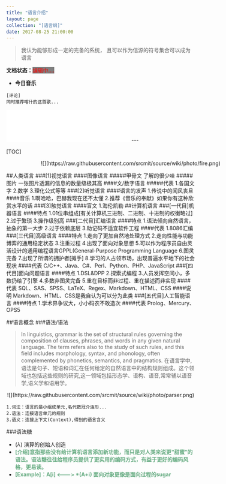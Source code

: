 ```yaml
---
title: "语言介绍"
layout: page
collection: "[语言纲]"
date: 2017-08-25 21:00:00
---
```


>我认为能够形成一定的完备的系统，
且可以作为信源的符号集合可以成为语言

**文档状态：**<a style="color:red;background-color:gray">编辑中....</a>

- **今日音乐**
```
[评论]
同时推荐喀什的这首歌...
```
<iframe frameborder="no" border="0" marginwidth="0" marginheight="0" width=330 height=86 src="//music.163.com/outchain/player?type=2&id=27317272&auto=0&height=66"></iframe>
---

[TOC]

<center style="position:relative; left:80px; ">
![](https://raw.githubusercontent.com/srcmit/source/wiki/photo/fire.png)
</center>



##人类语言
###[1]视觉语言
####图像语言
#####甲骨文
    了解的很少哇
#####图片
    一张图片透漏的信息的数量级极其高
####文/数字语言
#####代表
    1.各国文字
    2.数学
    3.理化公式等等
###[2]听觉语言
####语言的发声
    1.传说中的闻风丧旦
####音乐
    1.啊哈哈，巴赫我现在还不太懂
    2.推荐《音乐的奉献》如果你有这种欣赏水平的话
###[3]触觉语言
####盲文
    1.海伦凯勒
##计算机语言
###[一代目]机器语言
####特点
    1.01位串组成[有关计算机三进制、二进制、十进制的权衡略过]
    2.过于繁琐
    3.操作级别高
###[二代目]汇编语言
####特点
    1.语法倾向自然语言，抽象的第一大步
    2.过于依赖底层
    3.助记码不适宜软件工程
####代表
    1.8086汇编
###[三代目]高级语言
####特点
    1.走向了更加自然地处理方式
    2.走向性能与功能博弈的通用稳定状态
    3.注重过程
    4.出现了面向对象思想
    5.可以作为程序员自由灵活设计的通用编程语言GPPL(General-Purpose Programming Language
    6.图灵完备
    7.出现了所谓的拥护者[摊手]
    8.学习的人占领市场，出现普遍水平地下的社会现状
####代表
    C/C++、Java、C#、Perl、Python、PHP、JavaScript
###[四代目]面向问题语言
####特点
    1.DSL&DPP
    2.探索式编程
    3.人员发挥空间小，多数扔给了引擎
    4.多数非图灵完备
    5.重在目标而非过程、重在描述而非实现
####代表
    SQL、SAS、SPSS、LaTeX、Regex、Markdown、HTML、CSS
####说明
    Markdown、HTML、CSS是我自认为可以分为此类
###[五代目]人工智能语言
####特点
    1.学术界争议大，小小码农不敢造次
####代表
    Prolog、Mercury、OPS5

##语言概念
###语法/语法

> In linguistics, grammar is the set of structural rules governing the composition of clauses, phrases, and words in any given natural language. The term refers also to the study of such rules, and this field includes morphology, syntax, and phonology, often complemented by phonetics, semantics, and pragmatics.
在语言学中,语法是句子、短语和词汇在任何给定的自然语言中的结构规则组成。这个领域也包括这些规则的研究,这一领域包括形态学、语构、语音,常常辅以语音学,语义学和语用学。


<center style="">
![](https://raw.githubusercontent.com/srcmit/source/wiki/photo/parser.png)
</center>

```
1.词法：语言的最小组成单元,名代数冠介连形...
2.语法：连接语言单元的规则
3.语义：连接上下文(Context),得到的语言含义
```

###语法糖

- $(\lambda)$ 演算的创始人创造
- <b style='color:#67ac82'>[介绍]意指那些没有给计算机语言添加新功能，而只是对人类来说更“甜蜜”的语法。语法糖往往给程序员提供了更实用的编码方式，有益于更好的编码风格，更易读。</b>
- <b style='color:#67ac82'>[Example]：A[i] <---> *(A+i) 面向对象更像是面向过程的sugar </b>
